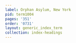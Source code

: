 ```yaml
---
label: Orphan Asylum, New York
pid: term1004
pages: '351'
order: '0731'
layout: generic_index_term
collection: index-headings
---
```

